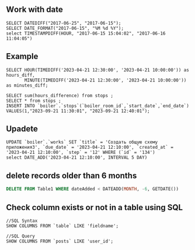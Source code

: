 ## Wоrk with date 

```
SELECT DATEDIFF("2017-06-25", "2017-06-15");
SELECT DATE_FORMAT("2017-06-15", "%M %d %Y");
select TIMESTAMPDIFF(HOUR, "2017-06-15 15:04:02", "2017-06-16 11:04:05") 
```

## Example 
```
SELECT HOUR(TIMEDIFF('2023-04-21 12:30:00', '2023-04-21 10:00:00')) as hours_diff,
       MINUTE(TIMEDIFF('2023-04-21 12:30:00', '2023-04-21 10:00:00')) as minutes_diff;
       
SELECT sum(hours_difference) from stops ;
SELECT * from stops ;
INSERT INTO `boiler`.`stops`(`boiler_room_id`,`start_date`,`end_date`) VALUES(1,"2023-09-21 11:30:01", "2023-09-21 12:40:01");
```

## Upadete
```
UPDATE `boiler`.`works` SET `title` = 'Создать общую схему приложения3', `due_date` = '2023-04-21 12:10:00', `created_at` = '2023-04-21 12:10:00', `step` = '12' WHERE (`id` = '134')
select DATE_ADD('2023-04-21 12:10:00', INTERVAL 5 DAY)
```


## delete records older than 6 months
```sql
DELETE FROM Table1 WHERE dateAdded < DATEADD(MONTH, -6, GETDATE())
```


## Check column exists or not in a table using SQL
```
//SQL Syntax
SHOW COLUMNS FROM `table` LIKE 'fieldname';

//SQL Query
SHOW COLUMNS FROM `posts` LIKE 'user_id';
```
